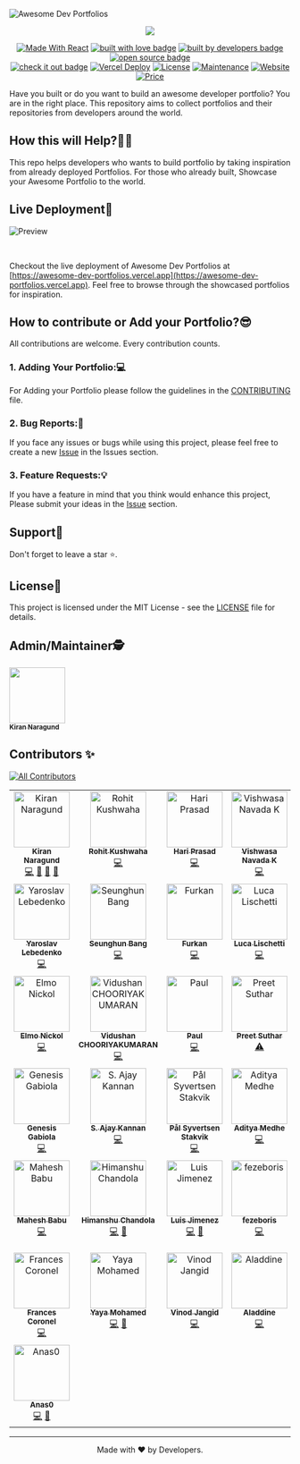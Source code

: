 ![Awesome Dev Portfolios](https://iili.io/JAPpUqF.png)


<p align="center">
  <a href="https://git.io/typing-svg"><img src="https://readme-typing-svg.demolab.com/?lines=Hi%F0%9F%91%8B+Welcome+to+Awesome+Dev+Portfolios!&font=Teko&size=40&center=true&width=550&height=70"/></a>
</p>

<p align="center">
  <a href="https://reactjs.org/"><img alt="Made With React" src="https://img.shields.io/badge/made%20with-react-61DAFB?style=flat" /></a>
  <a href="https://github.com/Kiran1689" target="_blank" rel="noopener noreferrer"><img src="https://img.shields.io/badge/built_with-love-red" alt="built with love badge" /></a>
  <a href="https://github.com/Kiran1689" target="_blank" rel="noopener noreferrer"><img src="https://img.shields.io/badge/built_by-developers-yellow" alt="built by developers badge" /></a>
  <a href="https://github.com/Kiran1689/Awesome-Dev-Portfolios" target="_blank" rel="noopener noreferrer"><img src="https://img.shields.io/badge/open-source-green" alt="open source badge" /></a>
<br/>
  <a href="https://awesome-dev-portfolios.vercel.app/" target="_blank" rel="noopener noreferrer"><img src="https://img.shields.io/badge/check_it-out-blueviolet" alt="check it out badge" /></a>
  <a href="https://github.com/Kiran1689/Awesome-Dev-Portfolios" target="_blank" rel="noopener noreferrer"><img src="https://therealsujitk-vercel-badge.vercel.app/?app=awesome-dev-portfolios" alt="Vercel Deploy"></a>
  <a href="http://badges.mit-license.org/"><img alt="License" src="http://img.shields.io/:license-mit-blue.svg?style=flat-square?style=flat-square" /></a>
  <a href="https://github.com/Kiran1689/Awesome-Dev-Portfolios/commits/main"><img alt="Maintenance" src="https://img.shields.io/badge/maintained-yes-orange.svg?style=flat" /></a>
  <a href="http://badges.mit-license.org/"><img alt="Website" src="https://img.shields.io/badge/website-up-yellow?style=flat" /></a>
  <a href="https://img.shields.io/badge/price-free-ff69b4"><img alt="Price" src="https://img.shields.io/badge/price-free-ff69b4?style=flat" /></a>
</p>

Have you built or do you want to build an awesome developer portfolio? You are in the right place. 
This repository aims to collect portfolios and their repositories from developers around the world.

## How this will Help?🤷‍♂️
This repo helps developers who wants to build portfolio by taking inspiration from already deployed Portfolios.
For those who already built, Showcase your Awesome Portfolio to the world.

## Live Deployment🤩
![Preview](https://github.com/Kiran1689/Awesome-Dev-Portfolios/assets/107102771/335cafa4-de53-4186-85f8-7c0c4a385ef0)

<br/>

Checkout the live deployment of Awesome Dev Portfolios at [https://awesome-dev-portfolios.vercel.app](https://awesome-dev-portfolios.vercel.app). 
Feel free to browse through the showcased portfolios for inspiration.


## How to contribute or Add your Portfolio?😎
All contributions are welcome. Every contribution counts.

### 1. Adding Your Portfolio:💻
For Adding your Portfolio please follow the guidelines in the [CONTRIBUTING](./CONTRIBUTING.md) file.

### 2. Bug Reports:🐛
If you face any issues or bugs while using this project, please feel free to create a new [Issue](https://github.com/Kiran1689/Awesome-Dev-Portfolios/issues/new/choose) in the Issues section. 

### 3. Feature Requests:💡
If you have a feature in mind that you think would enhance this project, Please submit your ideas in the [Issue](https://github.com/Kiran1689/Awesome-Dev-Portfolios/issues/new/choose) section.

## Support💜

Don't forget to leave a star ⭐️.

## License📝

This project is licensed under the MIT License - see the [LICENSE](LICENSE) file for details.

## Admin/Maintainer🕵  

<a href="https://github.com/Kiran1689"><img src="https://avatars.githubusercontent.com/u/75929997?v=4" width="100px;" alt=""/><br /><sub align="center"><b>Kiran Naragund</b></sub></a>

## Contributors ✨
<!-- ALL-CONTRIBUTORS-BADGE:START - Do not remove or modify this section -->
[![All Contributors](https://img.shields.io/badge/all_contributors-43-orange.svg?style=flat-square)](#contributors-)
<!-- ALL-CONTRIBUTORS-BADGE:END -->

<!-- ALL-CONTRIBUTORS-LIST:START - Do not remove or modify this section -->
<!-- prettier-ignore-start -->
<!-- markdownlint-disable -->
<table>
  <tbody>
    <tr>
      <td align="center" valign="top" width="14.28%"><a href="https://kiran1689.github.io"><img src="https://avatars.githubusercontent.com/u/75929997?v=4?s=100" width="100px;" alt="Kiran Naragund"/><br /><sub><b>Kiran Naragund</b></sub></a><br /><a href="https://github.com/Kiran1689/Awesome-Dev-Portfolios/commits?author=Kiran1689" title="Code">💻</a> <a href="#design-Kiran1689" title="Design">🎨</a> <a href="https://github.com/Kiran1689/Awesome-Dev-Portfolios/commits?author=Kiran1689" title="Documentation">📖</a> <a href="#maintenance-Kiran1689" title="Maintenance">🚧</a></td>
      <td align="center" valign="top" width="14.28%"><a href="http://rohitk06.site"><img src="https://avatars.githubusercontent.com/u/66678395?v=4?s=100" width="100px;" alt="Rohit Kushwaha"/><br /><sub><b>Rohit Kushwaha</b></sub></a><br /><a href="https://github.com/Kiran1689/Awesome-Dev-Portfolios/commits?author=DevRohit06" title="Code">💻</a></td>
      <td align="center" valign="top" width="14.28%"><a href="https://hariprasd.me"><img src="https://avatars.githubusercontent.com/u/75234157?v=4?s=100" width="100px;" alt="Hari Prasad"/><br /><sub><b>Hari Prasad</b></sub></a><br /><a href="https://github.com/Kiran1689/Awesome-Dev-Portfolios/commits?author=hariprasd" title="Code">💻</a></td>
      <td align="center" valign="top" width="14.28%"><a href="http://vishwas.tech"><img src="https://avatars.githubusercontent.com/u/13111030?v=4?s=100" width="100px;" alt="Vishwasa Navada K"/><br /><sub><b>Vishwasa Navada K</b></sub></a><br /><a href="https://github.com/Kiran1689/Awesome-Dev-Portfolios/commits?author=vishwasnavadak" title="Code">💻</a></td>
      <td align="center" valign="top" width="14.28%"><a href="https://vikas-ukani.github.io/"><img src="https://avatars.githubusercontent.com/u/57585690?v=4?s=100" width="100px;" alt="Vikas Ukani"/><br /><sub><b>Vikas Ukani</b></sub></a><br /><a href="https://github.com/Kiran1689/Awesome-Dev-Portfolios/commits?author=vikas-ukani" title="Code">💻</a></td>
      <td align="center" valign="top" width="14.28%"><a href="https://mrepol742.github.io"><img src="https://avatars.githubusercontent.com/u/62317165?v=4?s=100" width="100px;" alt="Melvin Jones Repol"/><br /><sub><b>Melvin Jones Repol</b></sub></a><br /><a href="https://github.com/Kiran1689/Awesome-Dev-Portfolios/commits?author=mrepol742" title="Code">💻</a></td>
      <td align="center" valign="top" width="14.28%"><a href="http://www.nishantbanjade.com.np"><img src="https://avatars.githubusercontent.com/u/44603953?v=4?s=100" width="100px;" alt="Nishant Banjade"/><br /><sub><b>Nishant Banjade</b></sub></a><br /><a href="https://github.com/Kiran1689/Awesome-Dev-Portfolios/commits?author=Nix-code" title="Code">💻</a></td>
    </tr>
    <tr>
      <td align="center" valign="top" width="14.28%"><a href="https://portfolio-nailheart.vercel.app/"><img src="https://avatars.githubusercontent.com/u/48065097?v=4?s=100" width="100px;" alt="Yaroslav Lebedenko"/><br /><sub><b>Yaroslav Lebedenko</b></sub></a><br /><a href="https://github.com/Kiran1689/Awesome-Dev-Portfolios/commits?author=Nailheart" title="Code">💻</a></td>
      <td align="center" valign="top" width="14.28%"><a href="https://seunghun-website.vercel.app/"><img src="https://avatars.githubusercontent.com/u/77614387?v=4?s=100" width="100px;" alt="Seunghun Bang"/><br /><sub><b>Seunghun Bang</b></sub></a><br /><a href="https://github.com/Kiran1689/Awesome-Dev-Portfolios/commits?author=a1603169" title="Code">💻</a></td>
      <td align="center" valign="top" width="14.28%"><a href="https://furki.vercel.app/"><img src="https://avatars.githubusercontent.com/u/84590614?v=4?s=100" width="100px;" alt="Furkan "/><br /><sub><b>Furkan </b></sub></a><br /><a href="https://github.com/Kiran1689/Awesome-Dev-Portfolios/commits?author=4Furki4" title="Code">💻</a></td>
      <td align="center" valign="top" width="14.28%"><a href="https://github.com/sirLisko"><img src="https://avatars.githubusercontent.com/u/435399?v=4?s=100" width="100px;" alt="Luca Lischetti"/><br /><sub><b>Luca Lischetti</b></sub></a><br /><a href="https://github.com/Kiran1689/Awesome-Dev-Portfolios/commits?author=sirLisko" title="Code">💻</a></td>
      <td align="center" valign="top" width="14.28%"><a href="https://www.jimraptis.com"><img src="https://avatars.githubusercontent.com/u/24657754?v=4?s=100" width="100px;" alt="Jim Raptis"/><br /><sub><b>Jim Raptis</b></sub></a><br /><a href="https://github.com/Kiran1689/Awesome-Dev-Portfolios/commits?author=dimitrisraptis96" title="Code">💻</a></td>
      <td align="center" valign="top" width="14.28%"><a href="https://yashitanamdeo.github.io"><img src="https://avatars.githubusercontent.com/u/49322948?v=4?s=100" width="100px;" alt="Yashita Namdeo"/><br /><sub><b>Yashita Namdeo</b></sub></a><br /><a href="https://github.com/Kiran1689/Awesome-Dev-Portfolios/commits?author=yashitanamdeo" title="Code">💻</a></td>
      <td align="center" valign="top" width="14.28%"><a href="https://swappy-web.netlify.app/"><img src="https://avatars.githubusercontent.com/u/95163993?v=4?s=100" width="100px;" alt="Swapnil Shivpuje"/><br /><sub><b>Swapnil Shivpuje</b></sub></a><br /><a href="https://github.com/Kiran1689/Awesome-Dev-Portfolios/commits?author=iamswapnil22" title="Code">💻</a></td>
    </tr>
    <tr>
      <td align="center" valign="top" width="14.28%"><a href="https://github.com/elmonickcool"><img src="https://avatars.githubusercontent.com/u/41835231?v=4?s=100" width="100px;" alt="Elmo Nickol"/><br /><sub><b>Elmo Nickol</b></sub></a><br /><a href="https://github.com/Kiran1689/Awesome-Dev-Portfolios/commits?author=elmonickcool" title="Code">💻</a></td>
      <td align="center" valign="top" width="14.28%"><a href="http://vidu.sh/an"><img src="https://avatars.githubusercontent.com/u/25385500?v=4?s=100" width="100px;" alt="Vidushan CHOORIYAKUMARAN"/><br /><sub><b>Vidushan CHOORIYAKUMARAN</b></sub></a><br /><a href="https://github.com/Kiran1689/Awesome-Dev-Portfolios/commits?author=vidjul" title="Code">💻</a></td>
      <td align="center" valign="top" width="14.28%"><a href="https://dinogomez.vercel.app/"><img src="https://avatars.githubusercontent.com/u/41871666?v=4?s=100" width="100px;" alt="Paul"/><br /><sub><b>Paul</b></sub></a><br /><a href="https://github.com/Kiran1689/Awesome-Dev-Portfolios/commits?author=dinogomez" title="Code">💻</a></td>
      <td align="center" valign="top" width="14.28%"><a href="https://preetsuthar.me"><img src="https://avatars.githubusercontent.com/u/75468116?v=4?s=100" width="100px;" alt="Preet Suthar"/><br /><sub><b>Preet Suthar</b></sub></a><br /><a href="https://github.com/Kiran1689/Awesome-Dev-Portfolios/commits?author=preetsuthar17" title="Tests">⚠️</a></td>
      <td align="center" valign="top" width="14.28%"><a href="https://www.tiagocreator.com/"><img src="https://avatars.githubusercontent.com/u/82607849?v=4?s=100" width="100px;" alt="Tiago Leite"/><br /><sub><b>Tiago Leite</b></sub></a><br /><a href="https://github.com/Kiran1689/Awesome-Dev-Portfolios/commits?author=tiagocreator" title="Tests">⚠️</a></td>
      <td align="center" valign="top" width="14.28%"><a href="https://lakshanrukantha.github.io"><img src="https://avatars.githubusercontent.com/u/64830641?v=4?s=100" width="100px;" alt="Lakshan Rukantha"/><br /><sub><b>Lakshan Rukantha</b></sub></a><br /><a href="https://github.com/Kiran1689/Awesome-Dev-Portfolios/commits?author=LakshanRukantha" title="Code">💻</a> <a href="https://github.com/Kiran1689/Awesome-Dev-Portfolios/commits?author=LakshanRukantha" title="Documentation">📖</a></td>
      <td align="center" valign="top" width="14.28%"><a href="https://khaled.is-a.dev"><img src="https://avatars.githubusercontent.com/u/74397286?v=4?s=100" width="100px;" alt="Khaled"/><br /><sub><b>Khaled</b></sub></a><br /><a href="https://github.com/Kiran1689/Awesome-Dev-Portfolios/commits?author=khaled-0" title="Code">💻</a></td>
    </tr>
    <tr>
      <td align="center" valign="top" width="14.28%"><a href="https://genesisgabiola.tech/"><img src="https://avatars.githubusercontent.com/u/8042418?v=4?s=100" width="100px;" alt="Genesis Gabiola"/><br /><sub><b>Genesis Gabiola</b></sub></a><br /><a href="https://github.com/Kiran1689/Awesome-Dev-Portfolios/commits?author=gbgabiola" title="Code">💻</a></td>
      <td align="center" valign="top" width="14.28%"><a href="https://ajaykannan.netlify.app/"><img src="https://avatars.githubusercontent.com/u/78952955?v=4?s=100" width="100px;" alt="S. Ajay Kannan"/><br /><sub><b>S. Ajay Kannan</b></sub></a><br /><a href="https://github.com/Kiran1689/Awesome-Dev-Portfolios/commits?author=Ajay-Kannan7" title="Code">💻</a></td>
      <td align="center" valign="top" width="14.28%"><a href="https://paalss.vercel.app/"><img src="https://avatars.githubusercontent.com/u/39744024?v=4?s=100" width="100px;" alt="Pål Syvertsen Stakvik"/><br /><sub><b>Pål Syvertsen Stakvik</b></sub></a><br /><a href="https://github.com/Kiran1689/Awesome-Dev-Portfolios/commits?author=paalss" title="Code">💻</a></td>
      <td align="center" valign="top" width="14.28%"><a href="http://aditya.medhe.in"><img src="https://avatars.githubusercontent.com/u/9315396?v=4?s=100" width="100px;" alt="Aditya Medhe"/><br /><sub><b>Aditya Medhe</b></sub></a><br /><a href="https://github.com/Kiran1689/Awesome-Dev-Portfolios/commits?author=adityamedhe" title="Code">💻</a></td>
      <td align="center" valign="top" width="14.28%"><a href="https://concatofilippo.com/"><img src="https://avatars.githubusercontent.com/u/127858984?v=4?s=100" width="100px;" alt="Fil"/><br /><sub><b>Fil</b></sub></a><br /><a href="https://github.com/Kiran1689/Awesome-Dev-Portfolios/commits?author=fppcnc" title="Code">💻</a></td>
      <td align="center" valign="top" width="14.28%"><a href="http://yared.vercel.app"><img src="https://avatars.githubusercontent.com/u/55293585?v=4?s=100" width="100px;" alt="Yared Tekile"/><br /><sub><b>Yared Tekile</b></sub></a><br /><a href="https://github.com/Kiran1689/Awesome-Dev-Portfolios/commits?author=Yared29" title="Code">💻</a></td>
      <td align="center" valign="top" width="14.28%"><a href="https://shoghisimon.cc"><img src="https://avatars.githubusercontent.com/u/38010540?v=4?s=100" width="100px;" alt="SelfMadeSystem"/><br /><sub><b>SelfMadeSystem</b></sub></a><br /><a href="https://github.com/Kiran1689/Awesome-Dev-Portfolios/commits?author=SelfMadeSystem" title="Code">💻</a></td>
    </tr>
    <tr>
      <td align="center" valign="top" width="14.28%"><a href="https://maheshbabu11.dev/"><img src="https://avatars.githubusercontent.com/u/43287976?v=4?s=100" width="100px;" alt="Mahesh Babu"/><br /><sub><b>Mahesh Babu</b></sub></a><br /><a href="https://github.com/Kiran1689/Awesome-Dev-Portfolios/commits?author=MaheshBabu11" title="Code">💻</a></td>
      <td align="center" valign="top" width="14.28%"><a href="http://himanshuchandola.fyi"><img src="https://avatars.githubusercontent.com/u/96554303?v=4?s=100" width="100px;" alt="Himanshu Chandola"/><br /><sub><b>Himanshu Chandola</b></sub></a><br /><a href="https://github.com/Kiran1689/Awesome-Dev-Portfolios/commits?author=himanshuchandola" title="Code">💻</a> <a href="https://github.com/Kiran1689/Awesome-Dev-Portfolios/issues?q=author%3Ahimanshuchandola" title="Bug reports">🐛</a></td>
      <td align="center" valign="top" width="14.28%"><a href="https://github.com/LuisJimenez19"><img src="https://avatars.githubusercontent.com/u/102745510?v=4?s=100" width="100px;" alt="Luis Jimenez"/><br /><sub><b>Luis Jimenez</b></sub></a><br /><a href="https://github.com/Kiran1689/Awesome-Dev-Portfolios/commits?author=LuisJimenez19" title="Code">💻</a> <a href="#design-LuisJimenez19" title="Design">🎨</a></td>
      <td align="center" valign="top" width="14.28%"><a href="https://github.com/fezeboris"><img src="https://avatars.githubusercontent.com/u/79030060?v=4?s=100" width="100px;" alt="fezeboris"/><br /><sub><b>fezeboris</b></sub></a><br /><a href="https://github.com/Kiran1689/Awesome-Dev-Portfolios/commits?author=fezeboris" title="Code">💻</a></td>
      <td align="center" valign="top" width="14.28%"><a href="http://matteosantoro.dev"><img src="https://avatars.githubusercontent.com/u/66700164?v=4?s=100" width="100px;" alt="Matteo Santoro"/><br /><sub><b>Matteo Santoro</b></sub></a><br /><a href="https://github.com/Kiran1689/Awesome-Dev-Portfolios/commits?author=Matt-code-d" title="Code">💻</a></td>
      <td align="center" valign="top" width="14.28%"><a href="https://dobbe2.github.io/portfolio-2023/"><img src="https://avatars.githubusercontent.com/u/56312888?v=4?s=100" width="100px;" alt="James Dobbe"/><br /><sub><b>James Dobbe</b></sub></a><br /><a href="https://github.com/Kiran1689/Awesome-Dev-Portfolios/commits?author=dobbe2" title="Code">💻</a></td>
      <td align="center" valign="top" width="14.28%"><a href="https://links.rafnixg.dev"><img src="https://avatars.githubusercontent.com/u/10915285?v=4?s=100" width="100px;" alt="Rafnix Guzman"/><br /><sub><b>Rafnix Guzman</b></sub></a><br /><a href="https://github.com/Kiran1689/Awesome-Dev-Portfolios/commits?author=rafnixg" title="Code">💻</a></td>
    </tr>
    <tr>
      <td align="center" valign="top" width="14.28%"><a href="https://francescoronel.com"><img src="https://avatars.githubusercontent.com/u/4284691?v=4?s=100" width="100px;" alt="Frances Coronel"/><br /><sub><b>Frances Coronel</b></sub></a><br /><a href="https://github.com/Kiran1689/Awesome-Dev-Portfolios/commits?author=FrancesCoronel" title="Code">💻</a></td>
      <td align="center" valign="top" width="14.28%"><a href="http://yayamohamed.com"><img src="https://avatars.githubusercontent.com/u/63175231?v=4?s=100" width="100px;" alt="Yaya Mohamed"/><br /><sub><b>Yaya Mohamed</b></sub></a><br /><a href="https://github.com/Kiran1689/Awesome-Dev-Portfolios/commits?author=Yaya12085" title="Code">💻</a> <a href="https://github.com/Kiran1689/Awesome-Dev-Portfolios/issues?q=author%3AYaya12085" title="Bug reports">🐛</a></td>
      <td align="center" valign="top" width="14.28%"><a href="https://www.vinodjangid.me"><img src="https://avatars.githubusercontent.com/u/86096184?v=4?s=100" width="100px;" alt="Vinod Jangid"/><br /><sub><b>Vinod Jangid</b></sub></a><br /><a href="https://github.com/Kiran1689/Awesome-Dev-Portfolios/commits?author=vinodjangid07" title="Code">💻</a></td>
      <td align="center" valign="top" width="14.28%"><a href="https://www.aladdine.dev"><img src="https://avatars.githubusercontent.com/u/84779817?v=4?s=100" width="100px;" alt="Aladdine"/><br /><sub><b>Aladdine</b></sub></a><br /><a href="https://github.com/Kiran1689/Awesome-Dev-Portfolios/commits?author=AladdineDev" title="Code">💻</a></td>
      <td align="center" valign="top" width="14.28%"><a href="https://github.com/RupendraSinghRajawat"><img src="https://avatars.githubusercontent.com/u/99586119?v=4?s=100" width="100px;" alt="Rupendra Singh Rajawat"/><br /><sub><b>Rupendra Singh Rajawat</b></sub></a><br /><a href="https://github.com/Kiran1689/Awesome-Dev-Portfolios/commits?author=RupendraSinghRajawat" title="Code">💻</a></td>
      <td align="center" valign="top" width="14.28%"><a href="https://github.com/ratasi"><img src="https://avatars.githubusercontent.com/u/16082370?v=4?s=100" width="100px;" alt="TarreDev"/><br /><sub><b>TarreDev</b></sub></a><br /><a href="https://github.com/Kiran1689/Awesome-Dev-Portfolios/commits?author=ratasi" title="Code">💻</a></td>
      <td align="center" valign="top" width="14.28%"><a href="http://rajsavaliya.com"><img src="https://avatars.githubusercontent.com/u/46242040?v=4?s=100" width="100px;" alt="Raj Savaliya"/><br /><sub><b>Raj Savaliya</b></sub></a><br /><a href="https://github.com/Kiran1689/Awesome-Dev-Portfolios/commits?author=SRX9" title="Code">💻</a></td>
    </tr>
    <tr>
      <td align="center" valign="top" width="14.28%"><a href="https://github.com/AnasMansy"><img src="https://avatars.githubusercontent.com/u/91702503?v=4?s=100" width="100px;" alt="Anas0"/><br /><sub><b>Anas0</b></sub></a><br /><a href="https://github.com/Kiran1689/Awesome-Dev-Portfolios/commits?author=AnasMansy" title="Code">💻</a> <a href="#ideas-AnasMansy" title="Ideas, Planning, & Feedback">🤔</a></td>
    </tr>
  </tbody>
</table>

<!-- markdownlint-restore -->
<!-- prettier-ignore-end -->

<!-- ALL-CONTRIBUTORS-LIST:END -->
<!-- prettier-ignore-start -->
<!-- markdownlint-disable -->

<!-- markdownlint-restore -->
<!-- prettier-ignore-end -->

<!-- ALL-CONTRIBUTORS-LIST:END -->


---

<p align="center">
  Made with ❤ by Developers.
</p>
